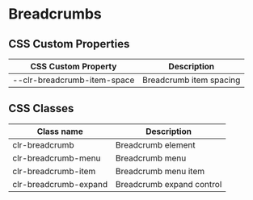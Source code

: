 # Breadcrumbs

## CSS Custom Properties

| CSS Custom Property         | Description             |
| --------------------------- | ----------------------- |
| --clr-breadcrumb-item-space | Breadcrumb item spacing |

## CSS Classes

| Class name            | Description               |
| --------------------- | ------------------------- |
| clr-breadcrumb        | Breadcrumb element        |
| clr-breadcrumb-menu   | Breadcrumb menu           |
| clr-breadcrumb-item   | Breadcrumb menu item      |
| clr-breadcrumb-expand | Breadcrumb expand control |
